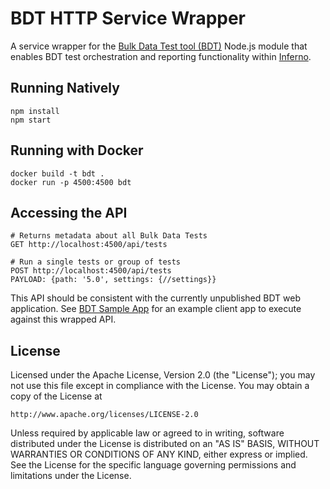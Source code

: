 # BDT HTTP Service Wrapper

A service wrapper for the [Bulk Data Test tool (BDT)](https://github.com/smart-on-fhir/bdt) Node.js module
that enables BDT test orchestration and reporting functionality within [Inferno](https://github.com/onc-healthit/inferno).

## Running Natively

```
npm install
npm start
```

## Running with Docker
```
docker build -t bdt .
docker run -p 4500:4500 bdt
```

## Accessing the API
```
# Returns metadata about all Bulk Data Tests
GET http://localhost:4500/api/tests

# Run a single tests or group of tests
POST http://localhost:4500/api/tests
PAYLOAD: {path: '5.0', settings: {//settings}}
```

This API should be consistent with the currently unpublished BDT web application.
See [BDT Sample App](https://github.com/smart-on-fhir/bdt-sample-app/) for an example
client app to execute against this wrapped API.

## License

Licensed under the Apache License, Version 2.0 (the "License"); you may not use this file except in compliance with the License. You may obtain a copy of the License at
```
http://www.apache.org/licenses/LICENSE-2.0
```
Unless required by applicable law or agreed to in writing, software distributed under the License is distributed on an "AS IS" BASIS, WITHOUT WARRANTIES OR CONDITIONS OF ANY KIND, either express or implied. See the License for the specific language governing permissions and limitations under the License.
